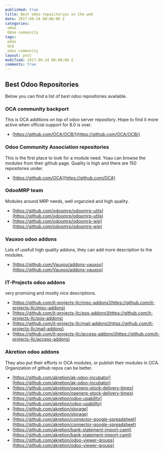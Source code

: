 ```yaml
---
published: true
title: Best odoo repositories on the web
date: 2017-09-24 00:00:00 Z
categories:
 odoo
 Odoo community
tags:
 odoo
 OCA
 odoo community
layout: post
modified: 2017-09-24 00:00:00 Z
comments: true
---
```


## Best Odoo Repositories

Below you can find a list of best odoo repositories available.

### OCA community backport
This is OCA additions on top of odoo server repository. Hope to find it more active when official support for 8.0 is over.
* [https://github.com/OCA/OCB/](https://github.com/OCA/OCB/) 

### Odoo Community Association repositories
This is the first place to look for a module need. Yoau can browse the modules from their github page. Quality is high and there are 150 repositories under.
* [https://github.com/OCA](https://github.com/OCA)

### OdooMRP team
Modules around MRP needs, well organzied and high quality.
* [https://github.com/odoomrp/odoomrp-utils](https://github.com/odoomrp/odoomrp-utils)
* [https://github.com/odoomrp/odoomrp-wip](https://github.com/odoomrp/odoomrp-wip)

### Vauxoo odoo addons
Lots of usefull high quality addons, they can add more description to the modules.
* [https://github.com/Vauxoo/addons-vauxoo](https://github.com/Vauxoo/addons-vauxoo)


### IT-Projects odoo addons
very promising and mostly nice descriptions.
* [https://github.com/it-projects-llc/misc-addons](https://github.com/it-projects-llc/misc-addons)
* [https://github.com/it-projects-llc/pos-addons](https://github.com/it-projects-llc/pos-addons)
* [https://github.com/it-projects-llc/mail-addons](https://github.com/it-projects-llc/mail-addons)
* [https://github.com/it-projects-llc/access-addons](https://github.com/it-projects-llc/access-addons)

### Akretion odoo addons
They also put their efforts in OCA modules, or publish their modules in OCA. Organization of github repos can be better.

* [https://github.com/akretion/ak-odoo-incubator](https://github.com/akretion/ak-odoo-incubator)
* [https://github.com/akretion/openerp-stock-delivery-times](https://github.com/akretion/openerp-stock-delivery-times) 
* [https://github.com/akretion/odoo-usability](https://github.com/akretion/odoo-usability) 
* [https://github.com/akretion/storage](https://github.com/akretion/storage) 
* [https://github.com/akretion/connector-google-spreadsheet](https://github.com/akretion/connector-google-spreadsheet) 
* [https://github.com/akretion/bank-statement-import-camt](https://github.com/akretion/bank-statement-import-camt) 
* [https://github.com/akretion/odoo-viewer-groups](https://github.com/akretion/odoo-viewer-groups)

